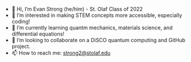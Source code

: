 - 👋 Hi, I’m Evan Strong (he/him) - St. Olaf Class of 2022
- 👀 I’m interested in making STEM concepts more accessible, especially coding!
- 🌱 I’m currently learning quantm mechanics, materials science, and differential equations!
- 💞️ I’m looking to collaborate on a DiSCO quantum computing and GitHub project.
- 📫 How to reach me: strong2@stolaf.edu

<!---
evan-strong-stolaf/evan-strong-stolaf is a ✨ special ✨ repository because its `README.md` (this file) appears on your GitHub profile.
You can click the Preview link to take a look at your changes.
--->
